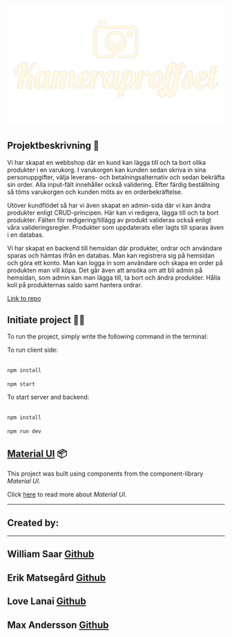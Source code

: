 # ![KAMERPROFFSET](src/assets/img/smallogo.png)

## Projektbeskrivning 📃

Vi har skapat en webbshop där en kund kan lägga till och ta bort olika produkter i en varukorg. I varukorgen kan kunden sedan skriva in sina personuppgifter, välja leverans- och betalningsalternativ och sedan bekräfta sin order. Alla input-fält innehåller också validering. Efter färdig beställning så töms varukorgen och kunden möts av en orderbekräftelse.

Utöver kundflödet så har vi även skapat en admin-sida där vi kan ändra produkter enligt CRUD-principen. Här kan vi redigera, lägga till och ta bort produkter. Fälten för redigering/tillägg av produkt valideras också enligt våra valideringsregler. Produkter som uppdaterats eller lagts till sparas även i en databas.

Vi har skapat en backend till hemsidan där produkter, ordrar och användare sparas och hämtas ifrån en databas.
Man kan registrera sig på hemsidan och göra ett konto. Man kan logga in som användare och skapa en order på produkten man vill köpa. Det går även att ansöka om att bli admin på hemsidan, som admin kan man lägga till, ta bort och ändra produkter. Hålla koll på produkternas saldo samt hantera ordrar.

[Link to repo](https://github.com/lovelanai/miniprojekt2-webbshop)

## Initiate project 👨‍💻

To run the project, simply write the following command in the terminal:

To run client side:

```

npm install

npm start

```

To start server and backend:

```

npm install

npm run dev

```

## [Material UI](https://mui.com/getting-started/installation/) 📦

This project was built using components from the component-library _Material UI_.

Click [here](https://mui.com/getting-started/installation/) to read more about _Material UI_.

---

## Created by:

---

## William Saar [**Github**](https://github.com/Willen17)

## Erik Matsegård [**Github**](https://github.com/matsegard)

## Love Lanai [**Github**](https://github.com/lovelanai)

## Max Andersson [**Github**](https://github.com/frontMAX)
